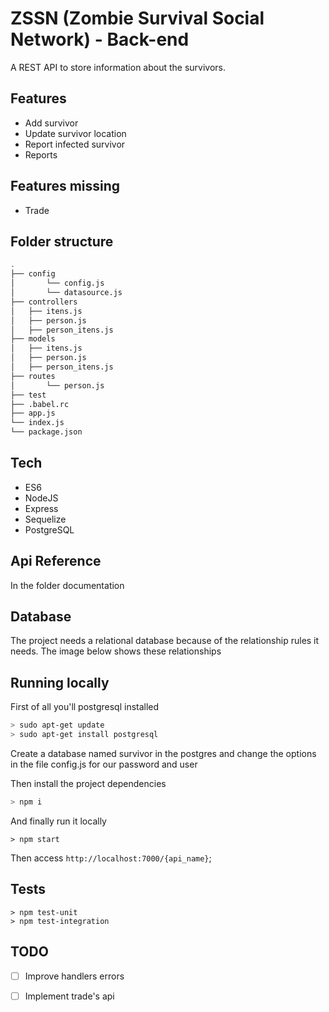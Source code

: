 # ZSSN (Zombie Survival Social Network) - Back-end
A REST API to store information about the survivors. 

## Features
- Add survivor
- Update survivor location
- Report infected survivor
- Reports

## Features missing
- Trade

## Folder structure
```sh
.
├── config
│		└── config.js
│		└── datasource.js
├── controllers
│   ├── itens.js
│   ├── person.js 
│   ├── person_itens.js 
├── models
│   ├── itens.js
│   ├── person.js 
│   ├── person_itens.js 
├── routes
│		└── person.js
├── test
├── .babel.rc
├── app.js
└── index.js
└── package.json
```


## Tech
- ES6
- NodeJS
- Express
- Sequelize
- PostgreSQL

## Api Reference
In the folder documentation

## Database
The project needs a relational database because of the relationship rules it needs. The image below shows these relationships


## Running locally
First of all you'll postgresql installed 

```sh
> sudo apt-get update
> sudo apt-get install postgresql
```
Create a database named survivor in the postgres and change the options in the file config.js for our password and user

Then install the project dependencies

```sh
> npm i
```

And finally run it locally

```
> npm start
```

Then access `http://localhost:7000/{api_name}`;

## Tests
```
> npm test-unit
> npm test-integration
```

## TODO
- [ ] Improve handlers errors
- [ ] Implement trade's api


